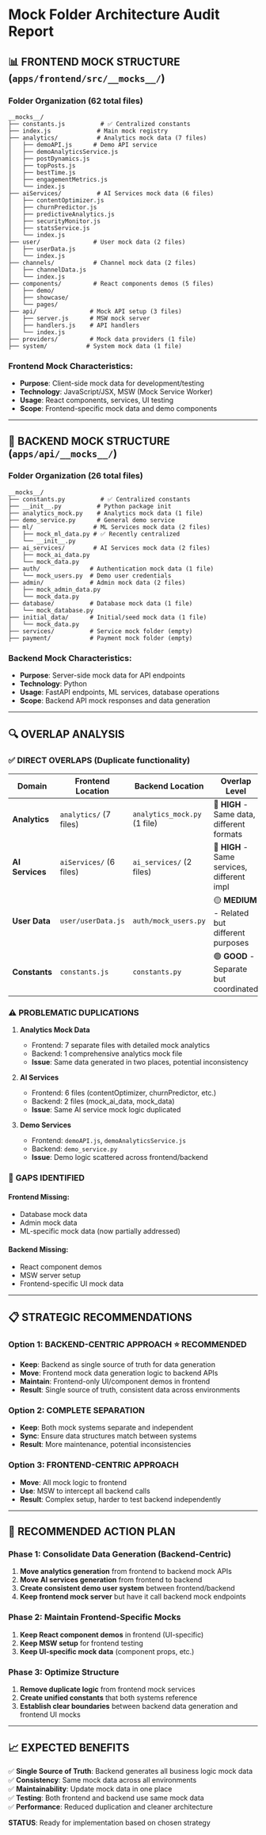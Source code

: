 # Mock Folder Architecture Audit Report

## 📊 **FRONTEND MOCK STRUCTURE** (`apps/frontend/src/__mocks__/`)

### Folder Organization (62 total files)
```
__mocks__/
├── constants.js          # ✅ Centralized constants
├── index.js             # Main mock registry
├── analytics/           # Analytics mock data (7 files)
│   ├── demoAPI.js      # Demo API service  
│   ├── demoAnalyticsService.js
│   ├── postDynamics.js
│   ├── topPosts.js
│   ├── bestTime.js
│   ├── engagementMetrics.js
│   └── index.js
├── aiServices/          # AI Services mock data (6 files)
│   ├── contentOptimizer.js
│   ├── churnPredictor.js  
│   ├── predictiveAnalytics.js
│   ├── securityMonitor.js
│   ├── statsService.js
│   └── index.js
├── user/               # User mock data (2 files)
│   ├── userData.js
│   └── index.js
├── channels/           # Channel mock data (2 files)
│   ├── channelData.js
│   └── index.js
├── components/         # React components demos (5 files)
│   ├── demo/
│   ├── showcase/
│   └── pages/
├── api/               # Mock API setup (3 files)
│   ├── server.js      # MSW mock server
│   ├── handlers.js    # API handlers
│   └── index.js
├── providers/         # Mock data providers (1 file)
├── system/           # System mock data (1 file)
```

### Frontend Mock Characteristics:
- **Purpose**: Client-side mock data for development/testing
- **Technology**: JavaScript/JSX, MSW (Mock Service Worker)
- **Usage**: React components, services, UI testing
- **Scope**: Frontend-specific mock data and demo components

---

## 🔧 **BACKEND MOCK STRUCTURE** (`apps/api/__mocks__/`)

### Folder Organization (26 total files)  
```
__mocks__/
├── constants.py          # ✅ Centralized constants
├── __init__.py          # Python package init
├── analytics_mock.py    # Analytics mock data (1 file)
├── demo_service.py      # General demo service
├── ml/                 # ML Services mock data (2 files)
│   ├── mock_ml_data.py # ✅ Recently centralized
│   └── __init__.py
├── ai_services/        # AI Services mock data (2 files)
│   ├── mock_ai_data.py
│   └── mock_data.py
├── auth/              # Authentication mock data (1 file)
│   └── mock_users.py  # Demo user credentials
├── admin/             # Admin mock data (2 files)
│   ├── mock_admin_data.py
│   └── mock_data.py
├── database/          # Database mock data (1 file)
│   └── mock_database.py
├── initial_data/      # Initial/seed mock data (1 file)
│   └── mock_data.py
├── services/          # Service mock folder (empty)
├── payment/           # Payment mock folder (empty)
```

### Backend Mock Characteristics:
- **Purpose**: Server-side mock data for API endpoints
- **Technology**: Python
- **Usage**: FastAPI endpoints, ML services, database operations
- **Scope**: Backend API mock responses and data generation

---

## 🔍 **OVERLAP ANALYSIS**

### ✅ **DIRECT OVERLAPS** (Duplicate functionality)

| Domain | Frontend Location | Backend Location | Overlap Level |
|--------|------------------|------------------|---------------|
| **Analytics** | `analytics/` (7 files) | `analytics_mock.py` (1 file) | 🔴 **HIGH** - Same data, different formats |
| **AI Services** | `aiServices/` (6 files) | `ai_services/` (2 files) | 🔴 **HIGH** - Same services, different impl |  
| **User Data** | `user/userData.js` | `auth/mock_users.py` | 🟡 **MEDIUM** - Related but different purposes |
| **Constants** | `constants.js` | `constants.py` | 🟢 **GOOD** - Separate but coordinated |

### ⚠️ **PROBLEMATIC DUPLICATIONS**

1. **Analytics Mock Data**
   - Frontend: 7 separate files with detailed mock analytics
   - Backend: 1 comprehensive analytics mock file
   - **Issue**: Same data generated in two places, potential inconsistency

2. **AI Services**
   - Frontend: 6 files (contentOptimizer, churnPredictor, etc.)
   - Backend: 2 files (mock_ai_data, mock_data)
   - **Issue**: Same AI service mock logic duplicated

3. **Demo Services**
   - Frontend: `demoAPI.js`, `demoAnalyticsService.js`
   - Backend: `demo_service.py`
   - **Issue**: Demo logic scattered across frontend/backend

### 🎯 **GAPS IDENTIFIED**

#### Frontend Missing:
- Database mock data
- Admin mock data  
- ML-specific mock data (now partially addressed)

#### Backend Missing:
- React component demos
- MSW server setup
- Frontend-specific UI mock data

---

## 📋 **STRATEGIC RECOMMENDATIONS**

### **Option 1: BACKEND-CENTRIC APPROACH** ⭐ **RECOMMENDED**
- **Keep**: Backend as single source of truth for data generation
- **Move**: Frontend mock data generation logic to backend APIs
- **Maintain**: Frontend-only UI/component demos in frontend
- **Result**: Single source of truth, consistent data across environments

### **Option 2: COMPLETE SEPARATION**
- **Keep**: Both mock systems separate and independent
- **Sync**: Ensure data structures match between systems
- **Result**: More maintenance, potential inconsistencies

### **Option 3: FRONTEND-CENTRIC APPROACH** 
- **Move**: All mock logic to frontend
- **Use**: MSW to intercept all backend calls
- **Result**: Complex setup, harder to test backend independently

---

## 🚀 **RECOMMENDED ACTION PLAN**

### Phase 1: Consolidate Data Generation (Backend-Centric)
1. **Move analytics generation** from frontend to backend mock APIs
2. **Move AI services generation** from frontend to backend
3. **Create consistent demo user system** between frontend/backend
4. **Keep frontend mock server** but have it call backend mock endpoints

### Phase 2: Maintain Frontend-Specific Mocks
1. **Keep React component demos** in frontend (UI-specific)
2. **Keep MSW setup** for frontend testing
3. **Keep UI-specific mock data** (component props, etc.)

### Phase 3: Optimize Structure
1. **Remove duplicate logic** from frontend mock services
2. **Create unified constants** that both systems reference
3. **Establish clear boundaries** between backend data generation and frontend UI mocks

---

## 📈 **EXPECTED BENEFITS**

✅ **Single Source of Truth**: Backend generates all business logic mock data  
✅ **Consistency**: Same mock data across all environments  
✅ **Maintainability**: Update mock data in one place  
✅ **Testing**: Both frontend and backend use same mock data  
✅ **Performance**: Reduced duplication and cleaner architecture  

**STATUS**: Ready for implementation based on chosen strategy